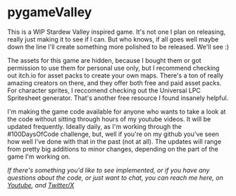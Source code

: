 # pygameValley
 
This is a WIP Stardew Valley inspired game. It's not one I plan on releasing, really just making it to see if I can. But who knows, if all goes well maybe down the line I'll create something more polished to be released. We'll see :)

The assets for this game are hidden, because I bought them or got permission to use them for personal use only, but I recommend checking out itch.io for asset packs to create your own maps. There's a ton of really amazing creators on there, and they offer both free and paid asset packs. For character sprites, I reccomend checking out the Universal LPC Spritesheet generator. That's another free resource I found insanely helpful.

I'm making the game code available for anyone who wants to take a look at the code without sitting through hours of my youtube videos. It will be updated frequently. Ideally daily, as I'm working through the #100DaysOfCode challenge, but, well if you're on my github you've seen how well I've done with that in the past (not at all).
The updates will range from pretty big additions to minor changes, depending on the part of the game I'm working on. 

*If there's something you'd like to see implemented, or if you have any questions about the code, or just want to chat, you can reach me here, on [Youtube](youtube.com/@aprilmaycodes), and [Twitter/X](twitter.com/AprilMayCodes)*